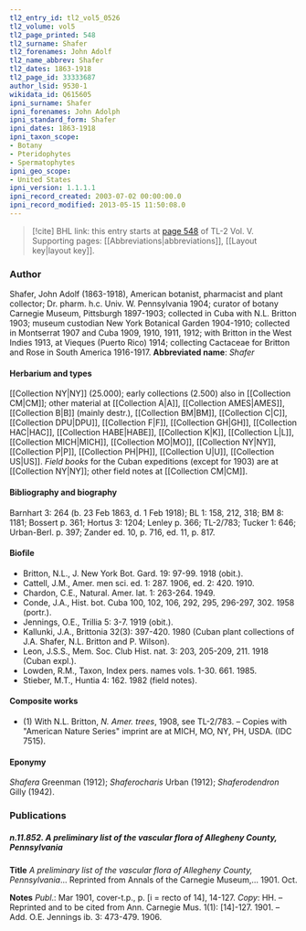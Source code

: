 ```yaml
---
tl2_entry_id: tl2_vol5_0526
tl2_volume: vol5
tl2_page_printed: 548
tl2_surname: Shafer
tl2_forenames: John Adolf
tl2_name_abbrev: Shafer
tl2_dates: 1863-1918
tl2_page_id: 33333687
author_lsid: 9530-1
wikidata_id: Q615605
ipni_surname: Shafer
ipni_forenames: John Adolph
ipni_standard_form: Shafer
ipni_dates: 1863-1918
ipni_taxon_scope: 
- Botany
- Pteridophytes
- Spermatophytes
ipni_geo_scope: 
- United States
ipni_version: 1.1.1.1
ipni_record_created: 2003-07-02 00:00:00.0
ipni_record_modified: 2013-05-15 11:50:08.0
---
```



> [!cite] BHL link: this entry starts at [page 548](https://www.biodiversitylibrary.org/page/33333687) of TL-2 Vol. V.
> Supporting pages: [[Abbreviations|abbreviations]], [[Layout key|layout key]].

### Author

Shafer, John Adolf (1863-1918), American botanist, pharmacist and plant collector; Dr. pharm. h.c. Univ. W. Pennsylvania 1904; curator of botany Carnegie Museum, Pittsburgh 1897-1903; collected in Cuba with N.L. Britton 1903; museum custodian New York Botanical Garden 1904-1910; collected in Montserrat 1907 and Cuba 1909, 1910, 1911, 1912; with Britton in the West Indies 1913, at Vieques (Puerto Rico) 1914; collecting Cactaceae for Britton and Rose in South America 1916-1917. 
**Abbreviated name**: *Shafer*

#### Herbarium and types

[[Collection NY|NY]] (25.000); early collections (2.500) also in [[Collection CM|CM]]; other material at [[Collection A|A]], [[Collection AMES|AMES]], [[Collection B|B]] (mainly destr.), [[Collection BM|BM]], [[Collection C|C]], [[Collection DPU|DPU]], [[Collection F|F]], [[Collection GH|GH]], [[Collection HAC|HAC]], [[Collection HABE|HABE]], [[Collection K|K]], [[Collection L|L]], [[Collection MICH|MICH]], [[Collection MO|MO]], [[Collection NY|NY]], [[Collection P|P]], [[Collection PH|PH]], [[Collection U|U]], [[Collection US|US]].
*Field books* for the Cuban expeditions (except for 1903) are at [[Collection NY|NY]]; other field notes at [[Collection CM|CM]].

#### Bibliography and biography

Barnhart 3: 264 (b. 23 Feb 1863, d. 1 Feb 1918); BL 1: 158, 212, 318; BM 8: 1181; Bossert p. 361; Hortus 3: 1204; Lenley p. 366; TL-2/783; Tucker 1: 646; Urban-Berl. p. 397; Zander ed. 10, p. 716, ed. 11, p. 817.

#### Biofile

- Britton, N.L., J. New York Bot. Gard. 19: 97-99. 1918 (obit.).
- Cattell, J.M., Amer. men sci. ed. 1: 287. 1906, ed. 2: 420. 1910.
- Chardon, C.E., Natural. Amer. lat. 1: 263-264. 1949.
- Conde, J.A., Hist. bot. Cuba 100, 102, 106, 292, 295, 296-297, 302. 1958 (portr.).
- Jennings, O.E., Trillia 5: 3-7. 1919 (obit.).
- Kallunki, J.A., Brittonia 32(3): 397-420. 1980 (Cuban plant collections of J.A. Shafer, N.L. Britton and P. Wilson).
- Leon, J.S.S., Mem. Soc. Club Hist. nat. 3: 203, 205-209, 211. 1918 (Cuban expl.).
- Lowden, R.M., Taxon, Index pers. names vols. 1-30. 661. 1985.
- Stieber, M.T., Huntia 4: 162. 1982 (field notes).

#### Composite works

- (1) With N.L. Britton, *N. Amer. trees*, 1908, see TL-2/783. – Copies with "American Nature Series" imprint are at MICH, MO, NY, PH, USDA. (IDC 7515).

#### Eponymy

*Shafera* Greenman (1912); *Shaferocharis* Urban (1912); *Shaferodendron* Gilly (1942).

### Publications

##### n.11.852. A preliminary list of the vascular flora of Allegheny County, Pennsylvania

**Title**
*A preliminary list of the vascular flora of Allegheny County, Pennsylvania*... Reprinted from Annals of the Carnegie Museum,... 1901. Oct.

**Notes**
*Publ*.: Mar 1901, cover-t.p., p. \[i = recto of 14\], 14-127. *Copy*: HH. – Reprinted and to be cited from Ann. Carnegie Mus. 1(1): \[14\]-127. 1901. – Add. O.E. Jennings ib. 3: 473-479. 1906.

